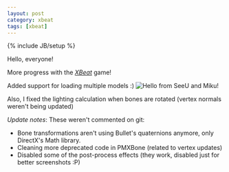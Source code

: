 ```yaml
---
layout: post
category: xbeat
tags: [xbeat]
---
```

{% include JB/setup %}

Hello, everyone!

More progress with the [_XBeat_][1] game! 

Added support for loading multiple models :)
![Hello from SeeU and Miku!][2]

Also, I fixed the lighting calculation when bones are rotated (vertex normals weren't being updated)

_Update notes_: These weren't commented on git:

  - Bone transformations aren't using Bullet's quaternions anymore, only DirectX's Math library.
  - Cleaning more deprecated code in PMXBone (related to vertex updates)
  - Disabled some of the post-process effects (they work, disabled just for better screenshots :P)

[1]: https://github.com/shirayukikitsune/xbeat/
[2]: http://i.imgur.com/pix3Wt3.png
